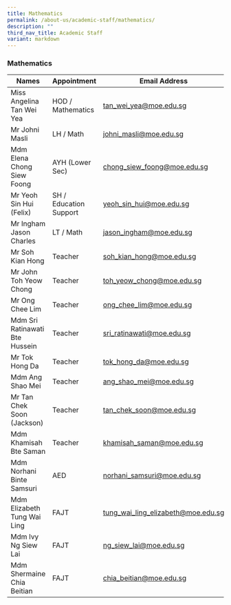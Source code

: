 ```yaml
---
title: Mathematics
permalink: /about-us/academic-staff/mathematics/
description: ""
third_nav_title: Academic Staff
variant: markdown
---
```

### **Mathematics**

| Names | Appointment | Email Address |
|---|---|---|
| Miss Angelina Tan Wei Yea | HOD / Mathematics |   [tan_wei_yea@moe.edu.sg](mailto:tan_wei_yea@moe.edu.sg) |
| Mr Johni Masli | LH / Math |   [johni_masli@moe.edu.sg](mailto:johni_masli@moe.edu.sg) |
| Mdm Elena Chong Siew Foong | AYH (Lower Sec) |   [chong_siew_foong@moe.edu.sg](mailto:chong_siew_foong@moe.edu.sg) |
| Mr Yeoh Sin Hui (Felix)| SH / Education Support |   [yeoh_sin_hui@moe.edu.sg](mailto:yeoh_sin_hui@moe.edu.sg) |
| Mr Ingham Jason Charles | LT / Math |   [jason_ingham@moe.edu.sg](mailto:jason_ingham@moe.edu.sg) |
| Mr Soh Kian Hong | Teacher |   [soh_kian_hong@moe.edu.sg](mailto:soh_kian_hong@moe.edu.sg) |
| Mr John Toh Yeow Chong | Teacher | [toh_yeow_chong@moe.edu.sg](mailto:toh_yeow_chong@moe.edu.sg) |
| Mr Ong Chee Lim | Teacher |   [ong_chee_lim@moe.edu.sg](mailto:ong_chee_lim@moe.edu.sg) |
| Mdm Sri Ratinawati Bte Hussein | Teacher |   [sri_ratinawati@moe.edu.sg](mailto:sri_ratinawati@moe.edu.sg) |
| Mr Tok Hong Da | Teacher |   [tok_hong_da@moe.edu.sg](mailto:tok_hong_da@moe.edu.sg) |
| Mdm Ang Shao Mei | Teacher |   [ang_shao_mei@moe.edu.sg](mailto:ang_shao_me@moe.edu.sg) |
| Mr Tan Chek Soon (Jackson) | Teacher |   [tan_chek_soon@moe.edu.sg](mailto:tan_chek_soon@moe.edu.sg) |
| Mdm Khamisah Bte Saman | Teacher |   [khamisah_saman@moe.edu.sg](mailto:khamisah_saman@moe.edu.sg) |
| Mdm Norhani Binte Samsuri | AED |   [norhani_samsuri@moe.edu.sg](mailto:norhani_samsuri@moe.edu.sg@moe.edu.sg) |
| Mdm Elizabeth Tung Wai Ling | FAJT |   [tung_wai_ling_elizabeth@moe.edu.sg](mailto:tung_wai_ling_elizabeth@moe.edu.sg) |
| Mdm Ivy Ng Siew Lai | FAJT |   [ng_siew_lai@moe.edu.sg](mailto:ng_siew_lai@moe.edu.sg) |
| Mdm Shermaine Chia Beitian | FAJT |   [chia_beitian@moe.edu.sg](mailto:chia_beitian@moe.edu.sg) |